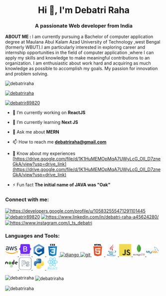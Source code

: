 <h1 align="center">Hi 👋, I'm Debatri Raha</h1>
<h3 align="center">A passionate Web developer from India</h3>
                                    <B> ABOUT ME : </B>
I am currently pursuing a Bachelor of computer application degree at Maulana Abul Kalam Azad University of Technology ,west Bengal (formerly WBUT).I am particularly interested in exploring career and internship opportunities in the field of computer application ,where I can apply my skills and knowledge to make meaningful contributions to an organization. I am enthusiastic about work hard and acquiring as much knowledge as possible to accomplish my goals. My passion for innovation and problem solving.

<p align="left"> <img src="https://komarev.com/ghpvc/?username=debatriraha&label=Profile%20views&color=0e75b6&style=flat" alt="debatriraha" /> </p>

<p align="left"> <a href="https://github.com/ryo-ma/github-profile-trophy"><img src="https://github-profile-trophy.vercel.app/?username=debatriraha" alt="debatriraha" /></a> </p>

<p align="left"> <a href="https://twitter.com/debatrir89820" target="blank"><img src="https://img.shields.io/twitter/follow/debatrir89820?logo=twitter&style=for-the-badge" alt="debatrir89820" /></a> </p>

- 🔭 I’m currently working on **ReactJS**

- 🌱 I’m currently learning **Next JS**

- 💬 Ask me about **MERN**

- 📫 How to reach me **debatriraha@gmail.com**

- 📄 Know about my experiences [https://drive.google.com/file/d/1K1HuMEMOpMqA7UWyLcG_OII_D7zneGkA/view?usp=drive_link](https://drive.google.com/file/d/1K1HuMEMOpMqA7UWyLcG_OII_D7zneGkA/view?usp=drive_link)

- ⚡ Fun fact **The initial name of JAVA was "Oak"**

<h3 align="left">Connect with me:</h3>
<p align="left">
<a href="https://dev.to/https://developers.google.com/profile/u/105832555471291101445" target="blank"><img align="center" src="https://raw.githubusercontent.com/rahuldkjain/github-profile-readme-generator/master/src/images/icons/Social/devto.svg" alt="https://developers.google.com/profile/u/105832555471291101445" height="30" width="40" /></a>
<a href="https://twitter.com/debatrir89820" target="blank"><img align="center" src="https://raw.githubusercontent.com/rahuldkjain/github-profile-readme-generator/master/src/images/icons/Social/twitter.svg" alt="debatrir89820" height="30" width="40" /></a>
<a href="https://linkedin.com/in/https://www.linkedin.com/in/debatri-raha-a45624280/" target="blank"><img align="center" src="https://raw.githubusercontent.com/rahuldkjain/github-profile-readme-generator/master/src/images/icons/Social/linked-in-alt.svg" alt="https://www.linkedin.com/in/debatri-raha-a45624280/" height="30" width="40" /></a>
<a href="https://instagram.com/https://www.instagram.com/i_ts_debatri" target="blank"><img align="center" src="https://raw.githubusercontent.com/rahuldkjain/github-profile-readme-generator/master/src/images/icons/Social/instagram.svg" alt="https://www.instagram.com/i_ts_debatri" height="30" width="40" /></a>
</p>

<h3 align="left">Languages and Tools:</h3>
<p align="left"> <a href="https://aws.amazon.com" target="_blank" rel="noreferrer"> <img src="https://raw.githubusercontent.com/devicons/devicon/master/icons/amazonwebservices/amazonwebservices-original-wordmark.svg" alt="aws" width="40" height="40"/> </a> <a href="https://getbootstrap.com" target="_blank" rel="noreferrer"> <img src="https://raw.githubusercontent.com/devicons/devicon/master/icons/bootstrap/bootstrap-plain-wordmark.svg" alt="bootstrap" width="40" height="40"/> </a> <a href="https://www.cprogramming.com/" target="_blank" rel="noreferrer"> <img src="https://raw.githubusercontent.com/devicons/devicon/master/icons/c/c-original.svg" alt="c" width="40" height="40"/> </a> <a href="https://www.w3schools.com/css/" target="_blank" rel="noreferrer"> <img src="https://raw.githubusercontent.com/devicons/devicon/master/icons/css3/css3-original-wordmark.svg" alt="css3" width="40" height="40"/> </a> <a href="https://www.djangoproject.com/" target="_blank" rel="noreferrer"> <img src="https://cdn.worldvectorlogo.com/logos/django.svg" alt="django" width="40" height="40"/> </a> <a href="https://git-scm.com/" target="_blank" rel="noreferrer"> <img src="https://www.vectorlogo.zone/logos/git-scm/git-scm-icon.svg" alt="git" width="40" height="40"/> </a> <a href="https://www.w3.org/html/" target="_blank" rel="noreferrer"> <img src="https://raw.githubusercontent.com/devicons/devicon/master/icons/html5/html5-original-wordmark.svg" alt="html5" width="40" height="40"/> </a> <a href="https://www.java.com" target="_blank" rel="noreferrer"> <img src="https://raw.githubusercontent.com/devicons/devicon/master/icons/java/java-original.svg" alt="java" width="40" height="40"/> </a> <a href="https://developer.mozilla.org/en-US/docs/Web/JavaScript" target="_blank" rel="noreferrer"> <img src="https://raw.githubusercontent.com/devicons/devicon/master/icons/javascript/javascript-original.svg" alt="javascript" width="40" height="40"/> </a> <a href="https://www.mongodb.com/" target="_blank" rel="noreferrer"> <img src="https://raw.githubusercontent.com/devicons/devicon/master/icons/mongodb/mongodb-original-wordmark.svg" alt="mongodb" width="40" height="40"/> </a> <a href="https://www.mysql.com/" target="_blank" rel="noreferrer"> <img src="https://raw.githubusercontent.com/devicons/devicon/master/icons/mysql/mysql-original-wordmark.svg" alt="mysql" width="40" height="40"/> </a> <a href="https://nodejs.org" target="_blank" rel="noreferrer"> <img src="https://raw.githubusercontent.com/devicons/devicon/master/icons/nodejs/nodejs-original-wordmark.svg" alt="nodejs" width="40" height="40"/> </a> <a href="https://www.photoshop.com/en" target="_blank" rel="noreferrer"> <img src="https://raw.githubusercontent.com/devicons/devicon/master/icons/photoshop/photoshop-line.svg" alt="photoshop" width="40" height="40"/> </a> <a href="https://www.python.org" target="_blank" rel="noreferrer"> <img src="https://raw.githubusercontent.com/devicons/devicon/master/icons/python/python-original.svg" alt="python" width="40" height="40"/> </a> <a href="https://reactjs.org/" target="_blank" rel="noreferrer"> <img src="https://raw.githubusercontent.com/devicons/devicon/master/icons/react/react-original-wordmark.svg" alt="react" width="40" height="40"/> </a> </p>

<p><img align="left" src="https://github-readme-stats.vercel.app/api/top-langs?username=debatriraha&show_icons=true&locale=en&layout=compact" alt="debatriraha" /></p>

<p>&nbsp;<img align="center" src="https://github-readme-stats.vercel.app/api?username=debatriraha&show_icons=true&locale=en" alt="debatriraha" /></p>

<p><img align="center" src="https://github-readme-streak-stats.herokuapp.com/?user=debatriraha&" alt="debatriraha" /></p>

